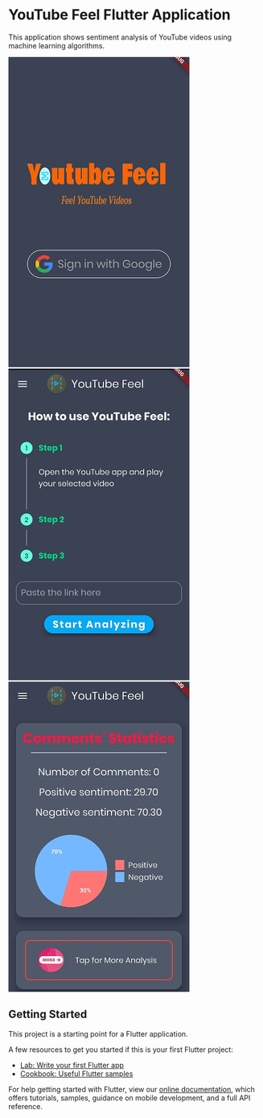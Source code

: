 # YouTube Feel Flutter Application

This application shows sentiment analysis of YouTube videos using machine learning algorithms.

![User Signed In](https://github.com/faizollah/YouTube-Feel/blob/master/Screenshot_20191119-170425.jpg)
![User Signed In](https://github.com/faizollah/YouTube-Feel/blob/master/20191119_170623.jpg)
![User Signed In](https://github.com/faizollah/YouTube-Feel/blob/master/Screenshot_20191119-170549.jpg)

## Getting Started

This project is a starting point for a Flutter application.

A few resources to get you started if this is your first Flutter project:

- [Lab: Write your first Flutter app](https://flutter.dev/docs/get-started/codelab)
- [Cookbook: Useful Flutter samples](https://flutter.dev/docs/cookbook)

For help getting started with Flutter, view our
[online documentation](https://flutter.dev/docs), which offers tutorials,
samples, guidance on mobile development, and a full API reference.
